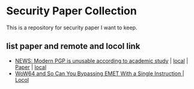 # Security Paper Collection
This is a repository for security paper I want to keep.  



## list paper and remote and locol link
* [NEWS: Modern PGP is unusable according to academic study](http://www.scmagazine.com/modern-pgp-is-unusable-according-to-academic-study/article/451166/) | [local](https://github.com/gasgas4/SecurityPaper/blob/master/News/Modern%20PGP%20is%20unusable%20according%20to%20academic%20study%20-%20SC%20Magazine.pdf) | [Paper](http://arxiv.org/pdf/1510.08555v1.pdf) | [local](https://github.com/gasgas4/SecurityPaper/blob/master/Paper/1510.08555v1.pdf)
* [WoW64 and So Can You Bypassing EMET With a Single Instruction ](https://www.duosecurity.com/static/pdf/WoW64-Bypassing-EMET.pdf) | [Locol](https://github.com/gasgas4/SecurityPaper/blob/master/Paper/WoW64-Bypassing-EMET.pdf) 
